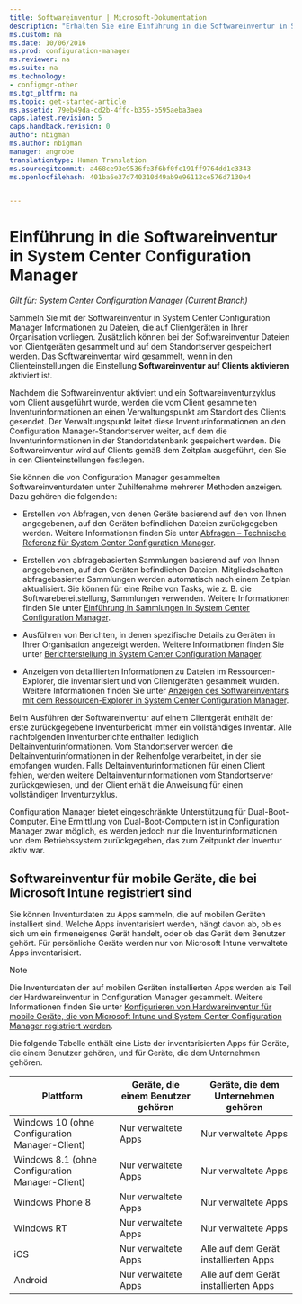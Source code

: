 ```yaml
---
title: Softwareinventur | Microsoft-Dokumentation
description: "Erhalten Sie eine Einführung in die Softwareinventur in System Center Configuration Manager."
ms.custom: na
ms.date: 10/06/2016
ms.prod: configuration-manager
ms.reviewer: na
ms.suite: na
ms.technology:
- configmgr-other
ms.tgt_pltfrm: na
ms.topic: get-started-article
ms.assetid: 79eb49da-cd2b-4ffc-b355-b595aeba3aea
caps.latest.revision: 5
caps.handback.revision: 0
author: nbigman
ms.author: nbigman
manager: angrobe
translationtype: Human Translation
ms.sourcegitcommit: a468ce93e9536fe3f6bf0fc191ff9764dd1c3343
ms.openlocfilehash: 401ba6e37d740310d49ab9e96112ce576d7130e4


---
```

# <a name="introduction-to-software-inventory-in-system-center-configuration-manager"></a>Einführung in die Softwareinventur in System Center Configuration Manager

*Gilt für: System Center Configuration Manager (Current Branch)*

Sammeln Sie mit der Softwareinventur in System Center Configuration Manager Informationen zu Dateien, die auf Clientgeräten in Ihrer Organisation vorliegen. Zusätzlich können bei der Softwareinventur Dateien von Clientgeräten gesammelt und auf dem Standortserver gespeichert werden. Das Softwareinventar wird gesammelt, wenn in den Clienteinstellungen die Einstellung **Softwareinventur auf Clients aktivieren** aktiviert ist.  

 Nachdem die Softwareinventur aktiviert und ein Softwareinventurzyklus vom Client ausgeführt wurde, werden die vom Client gesammelten Inventurinformationen an einen Verwaltungspunkt am Standort des Clients gesendet. Der Verwaltungspunkt leitet diese Inventurinformationen an den Configuration Manager-Standortserver weiter, auf dem die Inventurinformationen in der Standortdatenbank gespeichert werden. Die Softwareinventur wird auf Clients gemäß dem Zeitplan ausgeführt, den Sie in den Clienteinstellungen festlegen.  

 Sie können die von Configuration Manager gesammelten Softwareinventurdaten unter Zuhilfenahme mehrerer Methoden anzeigen. Dazu gehören die folgenden:  

-   Erstellen von Abfragen, von denen Geräte basierend auf den von Ihnen angegebenen, auf den Geräten befindlichen Dateien zurückgegeben werden. Weitere Informationen finden Sie unter [Abfragen – Technische Referenz für System Center Configuration Manager](../../../../core/servers/manage/queries-technical-reference.md).  

-   Erstellen von abfragebasierten Sammlungen basierend auf von Ihnen angegebenen, auf den Geräten befindlichen Dateien. Mitgliedschaften abfragebasierter Sammlungen werden automatisch nach einem Zeitplan aktualisiert. Sie können für eine Reihe von Tasks, wie z. B. die Softwarebereitstellung, Sammlungen verwenden. Weitere Informationen finden Sie unter [Einführung in Sammlungen in System Center Configuration Manager](../../../../core/clients/manage/collections/introduction-to-collections.md).  

-   Ausführen von Berichten, in denen spezifische Details zu Geräten in Ihrer Organisation angezeigt werden. Weitere Informationen finden Sie unter [Berichterstellung in System Center Configuration Manager](../../../../core/servers/manage/reporting.md).  

-   Anzeigen von detaillierten Informationen zu Dateien im Ressourcen-Explorer, die inventarisiert und von Clientgeräten gesammelt wurden. Weitere Informationen finden Sie unter [Anzeigen des Softwareinventars mit dem Ressourcen-Explorer in System Center Configuration Manager](../../../../core/clients/manage/inventory/use-resource-explorer-to-view-software-inventory.md).  

 Beim Ausführen der Softwareinventur auf einem Clientgerät enthält der erste zurückgegebene Inventurbericht immer ein vollständiges Inventar. Alle nachfolgenden Inventurberichte enthalten lediglich Deltainventurinformationen. Vom Standortserver werden die Deltainventurinformationen in der Reihenfolge verarbeitet, in der sie empfangen wurden. Falls Deltainventurinformationen für einen Client fehlen, werden weitere Deltainventurinformationen vom Standortserver zurückgewiesen, und der Client erhält die Anweisung für einen vollständigen Inventurzyklus.  

 Configuration Manager bietet eingeschränkte Unterstützung für Dual-Boot-Computer. Eine Ermittlung von Dual-Boot-Computern ist in Configuration Manager zwar möglich, es werden jedoch nur die Inventurinformationen von dem Betriebssystem zurückgegeben, das zum Zeitpunkt der Inventur aktiv war.  

## <a name="software-inventory-for-mobile-devices-enrolled-with-microsoft-intune"></a>Softwareinventur für mobile Geräte, die bei Microsoft Intune registriert sind  
 Sie können Inventurdaten zu Apps sammeln, die auf mobilen Geräten installiert sind. Welche Apps inventarisiert werden, hängt davon ab, ob es sich um ein firmeneigenes Gerät handelt, oder ob das Gerät dem Benutzer gehört. Für persönliche Geräte werden nur von Microsoft Intune verwaltete Apps inventarisiert.  

> [!NOTE]  
>  Die Inventurdaten der auf mobilen Geräten installierten Apps werden als Teil der Hardwareinventur in Configuration Manager gesammelt. Weitere Informationen finden Sie unter [Konfigurieren von Hardwareinventur für mobile Geräte, die von Microsoft Intune und System Center Configuration Manager registriert werden](../../../../core/clients/manage/inventory/mobile-device-hardware-inventory-hybrid.md).  

 Die folgende Tabelle enthält eine Liste der inventarisierten Apps für Geräte, die einem Benutzer gehören, und für Geräte, die dem Unternehmen gehören.  

|Plattform|Geräte, die einem Benutzer gehören|Geräte, die dem Unternehmen gehören|  
|--------------|---------------------------------|--------------------------------|  
|Windows 10 (ohne Configuration Manager-Client)|Nur verwaltete Apps|Nur verwaltete Apps| 
|Windows 8.1 (ohne Configuration Manager-Client)|Nur verwaltete Apps|Nur verwaltete Apps|  
|Windows Phone 8|Nur verwaltete Apps|Nur verwaltete Apps|  
|Windows RT|Nur verwaltete Apps|Nur verwaltete Apps|  
|iOS|Nur verwaltete Apps|Alle auf dem Gerät installierten Apps|  
|Android|Nur verwaltete Apps|Alle auf dem Gerät installierten Apps|  



<!--HONumber=Dec16_HO3-->


